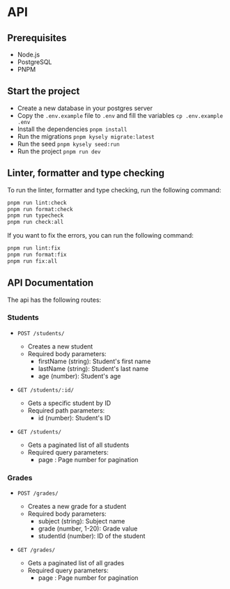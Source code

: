 # API

## Prerequisites

- Node.js
- PostgreSQL
- PNPM

## Start the project

- Create a new database in your postgres server
- Copy the `.env.example` file to `.env` and fill the variables `cp .env.example .env`
- Install the dependencies `pnpm install`
- Run the migrations `pnpm kysely migrate:latest`
- Run the seed `pnpm kysely seed:run`
- Run the project `pnpm run dev`

## Linter, formatter and type checking

To run the linter, formatter and type checking, run the following command:

```bash
pnpm run lint:check
pnpm run format:check
pnpm run typecheck
pnpm run check:all
```

If you want to fix the errors, you can run the following command:

```bash
pnpm run lint:fix
pnpm run format:fix
pnpm run fix:all
```

## API Documentation

The api has the following routes:

### Students

- `POST /students/`
  - Creates a new student
  - Required body parameters:
    - firstName (string): Student's first name
    - lastName (string): Student's last name
    - age (number): Student's age

- `GET /students/:id/`
  - Gets a specific student by ID
  - Required path parameters:
    - id (number): Student's ID

- `GET /students/`
  - Gets a paginated list of all students
  - Required query parameters:
    - page : Page number for pagination

### Grades

- `POST /grades/`
  - Creates a new grade for a student
  - Required body parameters:
    - subject (string): Subject name
    - grade (number, 1-20): Grade value
    - studentId (number): ID of the student

- `GET /grades/`
  - Gets a paginated list of all grades
  - Required query parameters:
    - page : Page number for pagination

